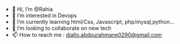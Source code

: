 - 👋 Hi, I’m @Rahia
- 👀 I’m interested in Devops
- 🌱 I’m currently learning html/Css, Javascript, php/mysql,python...
- 💞️ I’m looking to collaborate on new tech
- 📫 How to reach me : diallo.abdourahmane0290@gmail.com

<!---
RahiaGlobalTech/RahiaGlobalTech is a ✨ special ✨ repository because its `README.md` (this file) appears on your GitHub profile.
You can click the Preview link to take a look at your changes.
--->
